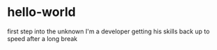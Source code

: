 # hello-world
first step into the unknown
I'm a developer getting his skills back up to speed after a long break
